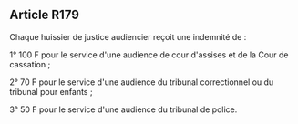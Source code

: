 Article R179
----
Chaque huissier de justice audiencier reçoit une indemnité de :

1° 100 F pour le service d'une audience de cour d'assises et de la Cour de
cassation ;

2° 70 F pour le service d'une audience du tribunal correctionnel ou du tribunal
pour enfants ;

3° 50 F pour le service d'une audience du tribunal de police.
